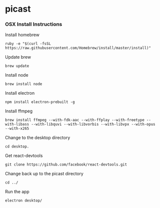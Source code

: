 # picast

### OSX Install Instructions
Install homebrew
```
ruby -e "$(curl -fsSL https://raw.githubusercontent.com/Homebrew/install/master/install)"
```
Update brew
```
brew update
```
Install node
```
brew install node
```
Install electron
```
npm install electron-prebuilt -g
```
Install ffmpeg
```
brew install ffmpeg --with-fdk-aac --with-ffplay --with-freetype --with-libass --with-libquvi --with-libvorbis --with-libvpx --with-opus --with-x265
```
Change to the desktop directory
```
cd desktop.
```
Get react-devtools
```
git clone https://github.com/facebook/react-devtools.git
```
Change back up to the picast directory
```
cd ../
```
Run the app
```
electron desktop/
```
